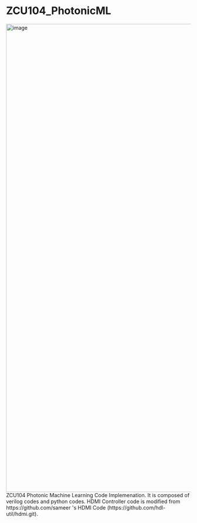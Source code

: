 # ZCU104_PhotonicML
<img width="1279" alt="image" src="https://github.com/alexist2623/ZCU104_PhotonicML/assets/49219392/7b38fc93-df9c-44e0-bf9d-37d0aac752fb">
ZCU104 Photonic Machine Learning Code Implemenation. It is composed of verilog codes and python codes. HDMI Controller code is modified from https://github.com/sameer 's HDMI Code (https://github.com/hdl-util/hdmi.git).
